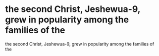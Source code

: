 # the second Christ, Jeshewua-9, grew in popularity among the families of the

the second Christ, Jeshewua-9, grew in popularity among the families of the